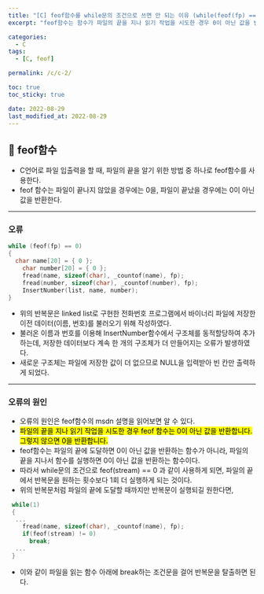 ```yaml
---
title: "[C] feof함수를 while문의 조건으로 쓰면 안 되는 이유 (while(feof(fp) == 0))"
excerpt: "feof함수는 함수가 파일의 끝을 지나 읽기 작업을 시도한 경우 0이 아닌 값을 반환한다."

categories:
  - C
tags:
  - [C, feof]

permalink: /c/c-2/

toc: true
toc_sticky: true

date: 2022-08-29
last_modified_at: 2022-08-29
---
```


## 🦥 feof함수

- C언어로 파일 입출력을 할 때, 파일의 끝을 알기 위한 방법 중 하나로 feof함수를 사용한다.
- feof 함수는 파일이 끝나지 않았을 경우에는 0을, 파일이 끝났을 경우에는 0이 아닌 값을 반환한다.

---

### 오류 

``` c
while (feof(fp) == 0)
{
  char name[20] = { 0 };
	char number[20] = { 0 };
	fread(name, sizeof(char), _countof(name), fp);
	fread(number, sizeof(char), _countof(number), fp);
	InsertNumber(list, name, number);
}
```

- 위의 반복문은 linked list로 구현한 전화번호 프로그램에서 바이너리 파일에 저장한 이전 데이터(이름, 번호)를 불러오기 위해 작성하였다.
- 불러온 이름과 번호를 이용해 InsertNumber함수에서 구조체를 동적할당하여 추가하는데, 저장한 데이터보다 계속 한 개의 구조체가 더 만들어지는 오류가 발생하였다.
- 새로운 구조체는 파일에 저장한 값이 더 없으므로 NULL을 입력받아 빈 칸만 출력하게 되었다.

---

### 오류의 원인

- 오류의 원인은 feof함수의 msdn 설명을 읽어보면 알 수 있다.
- <mark>파일의 끝을 지나 읽기 작업을 시도한 경우 feof 함수는 0이 아닌 값을 반환합니다. 그렇지 않으면 0을 반환합니다. </mark>
- feof함수는 파일의 끝에 도달하면 0이 아닌 값을 반환하는 함수가 아니라, 파일의 끝을 지나서 함수를 실행하면 0이 아닌 값을 반환하는 함수이다.
- 따라서 while문의 조건으로 feof(stream) == 0 과 같이 사용하게 되면, 파일의 끝에서 반복문을 원하는 횟수보다 1회 더 실행하게 되는 것이다.
- 위의 반복문처럼 파일의 끝에 도달할 때까지만 반복문이 실행되길 원한다면,

``` c
 while(1)
 {
  ...
    fread(name, sizeof(char), _countof(name), fp);
    if(feof(stream) != 0)
      break;
  ...
 }
```

- 이와 같이 파일을 읽는 함수 아래에 break하는 조건문을 걸어 반복문을 탈출하면 된다.
